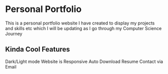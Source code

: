 # Personal Portfolio

This is a personal portfolio website I have created to display my projects and skills etc which I will be updating as I go through my Computer Science Journey

## Kinda Cool Features
Dark/Light mode
Website is Responsive
Auto Download Resume
Contact via Email
